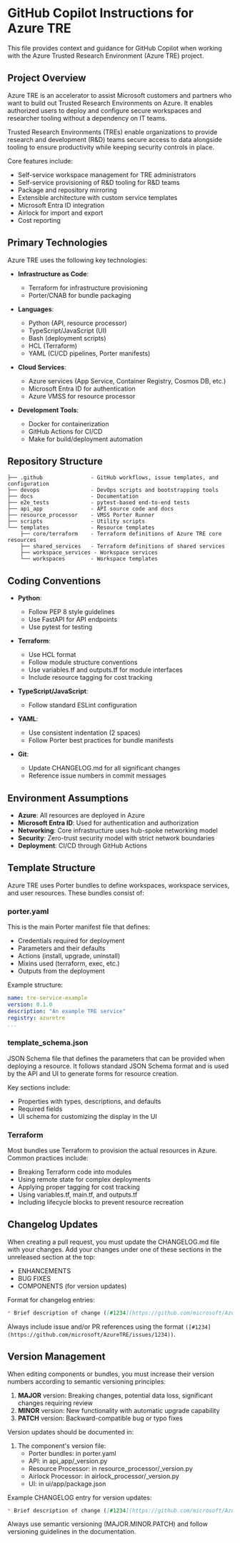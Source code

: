 # GitHub Copilot Instructions for Azure TRE

This file provides context and guidance for GitHub Copilot when working with the Azure Trusted Research Environment (Azure TRE) project.

## Project Overview

Azure TRE is an accelerator to assist Microsoft customers and partners who want to build out Trusted Research Environments on Azure. It enables authorized users to deploy and configure secure workspaces and researcher tooling without a dependency on IT teams.

Trusted Research Environments (TREs) enable organizations to provide research and development (R&D) teams secure access to data alongside tooling to ensure productivity while keeping security controls in place.

Core features include:
- Self-service workspace management for TRE administrators
- Self-service provisioning of R&D tooling for R&D teams
- Package and repository mirroring
- Extensible architecture with custom service templates
- Microsoft Entra ID integration
- Airlock for import and export
- Cost reporting

## Primary Technologies

Azure TRE uses the following key technologies:

- **Infrastructure as Code**:
  - Terraform for infrastructure provisioning
  - Porter/CNAB for bundle packaging

- **Languages**:
  - Python (API, resource processor)
  - TypeScript/JavaScript (UI)
  - Bash (deployment scripts)
  - HCL (Terraform)
  - YAML (CI/CD pipelines, Porter manifests)

- **Cloud Services**:
  - Azure services (App Service, Container Registry, Cosmos DB, etc.)
  - Microsoft Entra ID for authentication
  - Azure VMSS for resource processor

- **Development Tools**:
  - Docker for containerization
  - GitHub Actions for CI/CD
  - Make for build/deployment automation

## Repository Structure

```text
├── .github               - GitHub workflows, issue templates, and configuration
├── devops                - DevOps scripts and bootstrapping tools
├── docs                  - Documentation
├── e2e_tests             - pytest-based end-to-end tests
├── api_app               - API source code and docs
├── resource_processor    - VMSS Porter Runner
├── scripts               - Utility scripts
└── templates             - Resource templates
    ├── core/terraform    - Terraform definitions of Azure TRE core resources
    ├── shared_services   - Terraform definitions of shared services
    ├── workspace_services - Workspace services
    └── workspaces        - Workspace templates
```

## Coding Conventions

- **Python**:
  - Follow PEP 8 style guidelines
  - Use FastAPI for API endpoints
  - Use pytest for testing

- **Terraform**:
  - Use HCL format
  - Follow module structure conventions
  - Use variables.tf and outputs.tf for module interfaces
  - Include resource tagging for cost tracking

- **TypeScript/JavaScript**:
  - Follow standard ESLint configuration

- **YAML**:
  - Use consistent indentation (2 spaces)
  - Follow Porter best practices for bundle manifests

- **Git**:
  - Update CHANGELOG.md for all significant changes
  - Reference issue numbers in commit messages

## Environment Assumptions

- **Azure**: All resources are deployed in Azure
- **Microsoft Entra ID**: Used for authentication and authorization
- **Networking**: Core infrastructure uses hub-spoke networking model
- **Security**: Zero-trust security model with strict network boundaries
- **Deployment**: CI/CD through GitHub Actions

## Template Structure

Azure TRE uses Porter bundles to define workspaces, workspace services, and user resources. These bundles consist of:

### porter.yaml

This is the main Porter manifest file that defines:
- Credentials required for deployment
- Parameters and their defaults
- Actions (install, upgrade, uninstall)
- Mixins used (terraform, exec, etc.)
- Outputs from the deployment

Example structure:
```yaml
name: tre-service-example
version: 0.1.0
description: "An example TRE service"
registry: azuretre
...
```

### template_schema.json

JSON Schema file that defines the parameters that can be provided when deploying a resource. It follows standard JSON Schema format and is used by the API and UI to generate forms for resource creation.

Key sections include:
- Properties with types, descriptions, and defaults
- Required fields
- UI schema for customizing the display in the UI

### Terraform

Most bundles use Terraform to provision the actual resources in Azure. Common practices include:
- Breaking Terraform code into modules
- Using remote state for complex deployments
- Applying proper tagging for cost tracking
- Using variables.tf, main.tf, and outputs.tf
- Including lifecycle blocks to prevent resource recreation

## Changelog Updates

When creating a pull request, you must update the CHANGELOG.md file with your changes. Add your changes under one of these sections in the unreleased section at the top:

- ENHANCEMENTS
- BUG FIXES
- COMPONENTS (for version updates)

Format for changelog entries:
```markdown
* Brief description of change ([#1234](https://github.com/microsoft/AzureTRE/issues/1234))
```

Always include issue and/or PR references using the format `([#1234](https://github.com/microsoft/AzureTRE/issues/1234))`.

## Version Management

When editing components or bundles, you must increase their version numbers according to semantic versioning principles:

1. **MAJOR** version: Breaking changes, potential data loss, significant changes requiring review
2. **MINOR** version: New functionality with automatic upgrade capability
3. **PATCH** version: Backward-compatible bug or typo fixes

Version updates should be documented in:
1. The component's version file:
   - Porter bundles: in porter.yaml
   - API: in api_app/_version.py
   - Resource Processor: in resource_processor/_version.py
   - Airlock Processor: in airlock_processor/_version.py
   - UI: in ui/app/package.json

Example CHANGELOG entry for version updates:
```markdown
* Brief description of change ([#1234](https://github.com/microsoft/AzureTRE/issues/1234))
```

Always use semantic versioning (MAJOR.MINOR.PATCH) and follow versioning guidelines in the documentation.